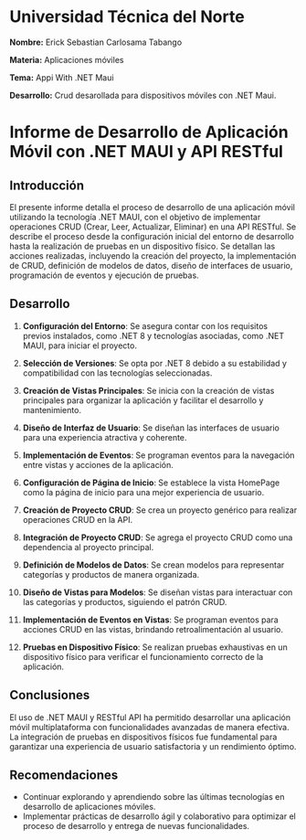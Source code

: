# **Universidad Técnica del Norte**

**Nombre:** Erick Sebastian Carlosama Tabango

**Materia:** Aplicaciones móviles

**Tema:** Appi With .NET Maui

**Desarrollo:** Crud desarollada para dispositivos móviles con .NET Maui.

# Informe de Desarrollo de Aplicación Móvil con .NET MAUI y API RESTful

## Introducción
El presente informe detalla el proceso de desarrollo de una aplicación móvil utilizando la tecnología .NET MAUI, con el objetivo de implementar operaciones CRUD (Crear, Leer, Actualizar, Eliminar) en una API RESTful. Se describe el proceso desde la configuración inicial del entorno de desarrollo hasta la realización de pruebas en un dispositivo físico. Se detallan las acciones realizadas, incluyendo la creación del proyecto, la implementación de CRUD, definición de modelos de datos, diseño de interfaces de usuario, programación de eventos y ejecución de pruebas.

## Desarrollo

1. **Configuración del Entorno**: Se asegura contar con los requisitos previos instalados, como .NET 8 y tecnologías asociadas, como .NET MAUI, para iniciar el proyecto.

2. **Selección de Versiones**: Se opta por .NET 8 debido a su estabilidad y compatibilidad con las tecnologías seleccionadas.

3. **Creación de Vistas Principales**: Se inicia con la creación de vistas principales para organizar la aplicación y facilitar el desarrollo y mantenimiento.

4. **Diseño de Interfaz de Usuario**: Se diseñan las interfaces de usuario para una experiencia atractiva y coherente.

5. **Implementación de Eventos**: Se programan eventos para la navegación entre vistas y acciones de la aplicación.

6. **Configuración de Página de Inicio**: Se establece la vista HomePage como la página de inicio para una mejor experiencia de usuario.

7. **Creación de Proyecto CRUD**: Se crea un proyecto genérico para realizar operaciones CRUD en la API.

8. **Integración de Proyecto CRUD**: Se agrega el proyecto CRUD como una dependencia al proyecto principal.

9. **Definición de Modelos de Datos**: Se crean modelos para representar categorías y productos de manera organizada.

10. **Diseño de Vistas para Modelos**: Se diseñan vistas para interactuar con las categorías y productos, siguiendo el patrón CRUD.

11. **Implementación de Eventos en Vistas**: Se programan eventos para acciones CRUD en las vistas, brindando retroalimentación al usuario.

12. **Pruebas en Dispositivo Físico**: Se realizan pruebas exhaustivas en un dispositivo físico para verificar el funcionamiento correcto de la aplicación.

## Conclusiones
El uso de .NET MAUI y RESTful API ha permitido desarrollar una aplicación móvil multiplataforma con funcionalidades avanzadas de manera efectiva. La integración de pruebas en dispositivos físicos fue fundamental para garantizar una experiencia de usuario satisfactoria y un rendimiento óptimo.

## Recomendaciones
- Continuar explorando y aprendiendo sobre las últimas tecnologías en desarrollo de aplicaciones móviles.
- Implementar prácticas de desarrollo ágil y colaborativo para optimizar el proceso de desarrollo y entrega de nuevas funcionalidades.
